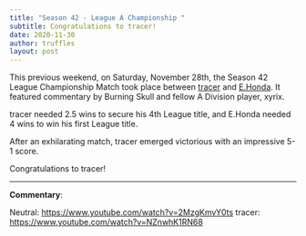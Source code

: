 ```yaml
---
title: "Season 42 - League A Championship "
subtitle: Congratulations to tracer!
date: 2020-11-30
author: truffles
layout: post
---
```

This previous weekend, on Saturday, November 28th, the Season 42 League Championship Match took place between [tracer](https://dominionleague.org/player_database?player=tracer) and [E.Honda](https://dominionleague.org/player_database?player=E.Honda). It featured commentary by Burning Skull and fellow A Division player, xyrix.

tracer needed 2.5 wins to secure his 4th League title, and E.Honda needed 4 wins to win his first League title. 

After an exhilarating match, tracer emerged victorious with an impressive 5-1 score. 

Congratulations to tracer!

<hr>

**Commentary**:

Neutral: <https://www.youtube.com/watch?v=2MzgKmvY0ts>
tracer: <https://www.youtube.com/watch?v=NZnwhK1RN68>